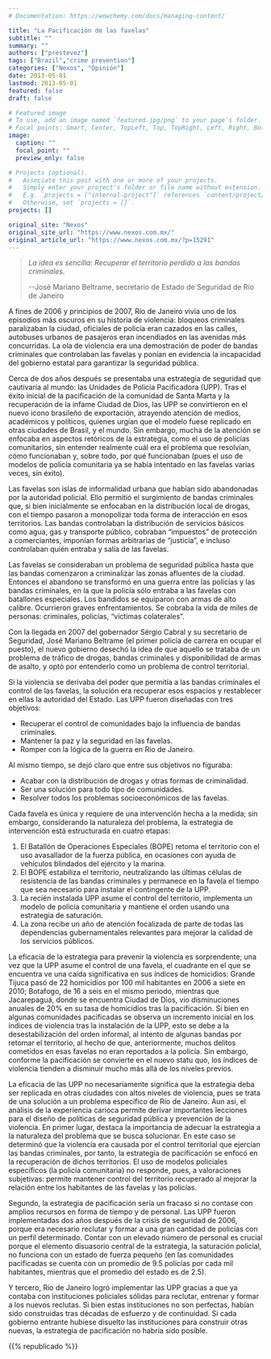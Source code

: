 ```yaml
---
# Documentation: https://wowchemy.com/docs/managing-content/

title: "La Pacificación de las favelas"
subtitle: ""
summary: ""
authors: ["prestevez"]
tags: ["Brazil","crime prevention"]
categories: ["Nexos", "Opinión"]
date: 2013-05-01
lastmod: 2013-05-01
featured: false
draft: false

# Featured image
# To use, add an image named `featured.jpg/png` to your page's folder.
# Focal points: Smart, Center, TopLeft, Top, TopRight, Left, Right, BottomLeft, Bottom, BottomRight.
image:
  caption: ""
  focal_point: ""
  preview_only: false

# Projects (optional).
#   Associate this post with one or more of your projects.
#   Simply enter your project's folder or file name without extension.
#   E.g. `projects = ["internal-project"]` references `content/project/deep-learning/index.md`.
#   Otherwise, set `projects = []`.
projects: []

original_site: "Nexos"
original_site_url: "https://www.nexos.com.mx/"
original_article_url: "https://www.nexos.com.mx/?p=15291"
---
```


> _La idea es sencilla: Recuperar el territorio perdido a las bandas criminales._
>
>--José Mariano Beltrame, secretario de Estado de Seguridad de Río de Janeiro

A fines de 2006 y principios de 2007, Río de Janeiro vivía uno de los
episodios más oscuros en su historia de violencia: bloqueos criminales
paralizaban la ciudad, oficiales de policía eran cazados en las calles,
autobuses urbanos de pasajeros eran incendiados en las avenidas más
concurridas. La ola de violencia era una demostración de poder de bandas
criminales que controlaban las favelas y ponían en evidencia la
incapacidad del gobierno estatal para garantizar la seguridad pública.

Cerca de dos años después se presentaba una estrategia de seguridad que
cautivaría al mundo: las Unidades de Policía Pacificadora (UPP). Tras el
éxito inicial de la pacificación de la comunidad de Santa Marta y la
recuperación de la infame Ciudad de Dios, las UPP se convirtieron en el
nuevo icono brasileño de exportación, atrayendo atención de medios,
académicos y políticos, quienes urgían que el modelo fuese replicado en
otras ciudades de Brasil, y el mundo. Sin embargo, mucha de la atención
se enfocaba en aspectos retóricos de la estrategia, como el uso de
policías comunitarios, sin entender realmente cuál era el problema que
resolvían, cómo funcionaban y, sobre todo, por qué funcionaban (pues el
uso de modelos de policía comunitaria ya se había intentado en las
favelas varias veces, sin éxito).

Las favelas son islas de informalidad urbana que habían sido abandonadas
por la autoridad policial. Ello permitió el surgimiento de bandas
criminales que, si bien inicialmente se enfocaban en la distribución
local de drogas, con el tiempo pasaron a monopolizar toda forma de
interacción en esos territorios. Las bandas controlaban la distribución
de servicios básicos como agua, gas y transporte público, cobraban
“impuestos” de protección a comerciantes, imponían formas arbitrarias
de “justicia”, e incluso controlaban quién entraba y salía de las
favelas.

Las favelas se consideraban un problema de seguridad pública hasta que
las bandas comenzaron a criminalizar las zonas afluentes de la ciudad.
Entonces el abandono se transformó en una guerra entre las policías y
las bandas criminales, en la que la policía sólo entraba a las favelas
con batallones especiales. Los bandidos se equiparon con armas de alto
calibre. Ocurrieron graves enfrentamientos. Se cobraba la vida de miles
de personas: criminales, policías, “víctimas colaterales”.

Con la llegada en 2007 del gobernador Sérgio Cabral y su secretario de
Seguridad, José Mariano Beltrame (el primer policía de carrera en ocupar
el puesto), el nuevo gobierno desechó la idea de que aquello se trataba
de un problema de tráfico de drogas, bandas criminales y disponibilidad
de armas de asalto, y optó por entenderlo como un problema de control
territorial.

Si la violencia se derivaba del poder que permitía a las bandas
criminales el control de las favelas, la solución era recuperar esos
espacios y restablecer en ellas la autoridad del Estado. Las UPP fueron
diseñadas con tres objetivos:

- Recuperar el control de comunidades bajo la influencia de bandas criminales.
- Mantener la paz y la seguridad en las favelas.
- Romper con la lógica de la guerra en Río de Janeiro.

Al mismo tiempo, se dejó claro que entre sus objetivos no figuraba:

- Acabar con la distribución de drogas y otras formas de criminalidad.
- Ser una solución para todo tipo de comunidades.
- Resolver todos los problemas socioeconómicos de las favelas.

Cada favela es única y requiere de una intervención hecha a la medida;
sin embargo, considerando la naturaleza del problema, la estrategia de
intervención está estructurada en cuatro etapas:

1. El Batallón de Operaciones Especiales (BOPE) retoma el territorio con el uso avasallador de la fuerza pública, en ocasiones con ayuda de vehículos blindados del ejército y la marina.
2. El BOPE estabiliza el territorio, neutralizando las últimas células de resistencia de las bandas criminales y permanece en la favela el tiempo que sea necesario para instalar el contingente de la UPP.
3. La recién instalada UPP asume el control del territorio, implementa un modelo de policía comunitaria y mantiene el orden usando una estrategia de saturación.
4. La zona recibe un año de atención focalizada de parte de todas las dependencias gubernamentales relevantes para mejorar la calidad de los servicios públicos.


La eficacia de la estrategia para prevenir la violencia es sorprendente;
una vez que la UPP asume el control de una favela, el cuadrante en el
que se encuentra ve una caída significativa en sus índices de
homicidios: Grande Tijuca pasó de 22 homicidios por 100 mil habitantes
en 2006 a siete en 2010; Botafogo, de 16 a seis en el mismo periodo,
mientras que Jacarepaguá, donde se encuentra Ciudad de Dios, vio
disminuciones anuales de 20% en su tasa de homicidios tras la
pacificación. Si bien en algunas comunidades pacificadas se observa un
incremento inicial en los índices de violencia tras la instalación de la
UPP, esto se debe a la desestabilización del orden informal, al intento
de algunas bandas por retomar el territorio, al hecho de que,
anteriormente, muchos delitos cometidos en esas favelas no eran
reportados a la policía. Sin embargo, conforme la pacificación se
convierte en el nuevo statu quo, los índices de violencia tienden a
disminuir mucho más allá de los niveles previos.

La eficacia de las UPP no necesariamente significa que la estrategia
deba ser replicada en otras ciudades con altos niveles de violencia,
pues se trata de una solución a un problema específico de Río de
Janeiro. Aun así, el análisis de la experiencia carioca permite derivar
importantes lecciones para el diseño de políticas de seguridad pública y
prevención de la violencia. En primer lugar, destaca la importancia de
adecuar la estrategia a la naturaleza del problema que se busca
solucionar. En este caso se determinó que la violencia era causada por
el control territorial que ejercían las bandas criminales, por tanto, la
estrategia de pacificación se enfocó en la recuperación de dichos
territorios. El uso de modelos policiales específicos (la policía
comunitaria) no responde, pues, a valoraciones subjetivas: permite
mantener control del territorio recuperado al mejorar la relación entre
los habitantes de las favelas y las policías.

Segundo, la estrategia de pacificación sería un fracaso si no contase
con amplios recursos en forma de tiempo y de personal. Las UPP fueron
implementadas dos años después de la crisis de seguridad de 2006, porque
era necesario reclutar y formar a una gran cantidad de policías con un
perfil determinado. Contar con un elevado número de personal es crucial
porque el elemento disuasorio central de la estrategia, la saturación
policial, no funciona con un estado de fuerza pequeño (en las
comunidades pacificadas se cuenta con un promedio de 9.5 policías por
cada mil habitantes, mientras que el promedio del estado es de 2.5).

Y tercero, Río de Janeiro logró implementar las UPP gracias a que ya
contaba con instituciones policiales sólidas para reclutar, entrenar y
formar a los nuevos reclutas. Si bien estas instituciones no son
perfectas, habían sido construidas tras décadas de esfuerzo y de
continuidad. Si cada gobierno entrante hubiese disuelto las
instituciones para construir otras nuevas, la estrategia de pacificación
no habría sido posible.

{{% republicado %}}
